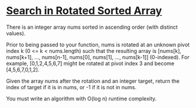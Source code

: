 # [Search in Rotated Sorted Array](https://leetcode.com/problems/search-in-rotated-sorted-array/)

There is an integer array nums sorted in ascending order (with distinct values).  

Prior to being passed to your function, nums is rotated at an unknown pivot index k (0 <= k < nums.length) such that the resulting array is [nums[k], nums[k+1], ..., nums[n-1], nums[0], nums[1], ..., nums[k-1]] (0-indexed). For example, [0,1,2,4,5,6,7] might be rotated at pivot index 3 and become [4,5,6,7,0,1,2].  

Given the array nums after the rotation and an integer target, return the index of target if it is in nums, or -1 if it is not in nums.  

You must write an algorithm with O(log n) runtime complexity.  